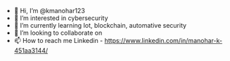 - 👋 Hi, I’m @kmanohar123
- 👀 I’m interested in cybersecurity
- 🌱 I’m currently learning Iot, blockchain, automative security
- 💞️ I’m looking to collaborate on 
- 📫 How to reach me 
Linkedin - https://www.linkedin.com/in/manohar-k-451aa3144/

<!---
kmanohar123/kmanohar123 is a ✨ special ✨ repository because its `README.md` (this file) appears on your GitHub profile.
You can click the Preview link to take a look at your changes.
--->
